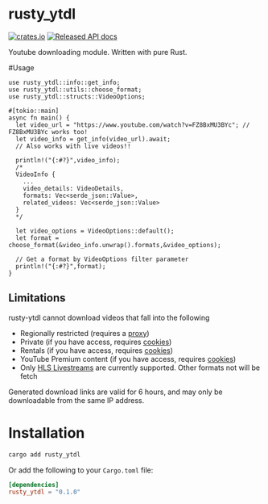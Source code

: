 # rusty_ytdl

[![crates.io](https://img.shields.io/crates/v/rusty__ytdl.svg)](https://crates.io/crates/rusty_ytdl)
[![Released API docs](https://img.shields.io/badge/docs.rs-rusty__ytdl-C36241)](https://docs.rs/rusty_ytdl)

Youtube downloading module. Written with pure Rust.

#Usage

```rust,ignore
use rusty_ytdl::info::get_info;
use rusty_ytdl::utils::choose_format;
use rusty_ytdl::structs::VideoOptions;

#[tokio::main]
async fn main() {
  let video_url = "https://www.youtube.com/watch?v=FZ8BxMU3BYc"; // FZ8BxMU3BYc works too!
  let video_info = get_info(video_url).await;
  // Also works with live videos!!

  println!("{:#?}",video_info);
  /*
  VideoInfo {
    ...
    video_details: VideoDetails,
    formats: Vec<serde_json::Value>,
    related_videos: Vec<serde_json::Value>
  }
  */

  let video_options = VideoOptions::default();
  let format = choose_format(&video_info.unwrap().formats,&video_options);

  // Get a format by VideoOptions filter parameter
  println!("{:#?}",format);
}
```

## Limitations

rusty-ytdl cannot download videos that fall into the following

- Regionally restricted (requires a [proxy](example/proxy.js))
- Private (if you have access, requires [cookies](example/cookies.js))
- Rentals (if you have access, requires [cookies](example/cookies.js))
- YouTube Premium content (if you have access, requires [cookies](example/cookies.js))
- Only [HLS Livestreams](https://en.wikipedia.org/wiki/HTTP_Live_Streaming) are currently supported. Other formats not will be fetch

Generated download links are valid for 6 hours, and may only be downloadable from the same IP address.

# Installation

```bash
cargo add rusty_ytdl
```

Or add the following to your `Cargo.toml` file:

```toml
[dependencies]
rusty_ytdl = "0.1.0"
```
